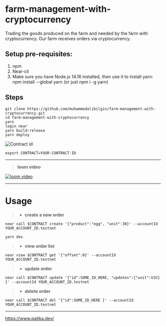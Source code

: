 # farm-management-with-cryptocurrency

Trading the goods produced on the farm and needed by the farm with cryptocurrency. Our farm receives orders via cryptocurrency.

## Setup​ pre-requisites​:

1. npm
2. Near-cli
3. Make sure you have Node.js 14.16 installed, then use it to install yarn: npm install --global yarn (or just npm i -g yarn)

## Steps

    git clone https://github.com/muhammedalibilgin/farm-management-with-cryptocurrency.git
    cd farm-management-with-cryptocurrency
    yarn
    login near
    yarn build:release
    yarn deploy

![Contract id](https://patika-prod.s3-eu-central-1.amazonaws.com/content/courses/near-developer-course/lessons/example-crud-dApp/dpng-TxtuzaQZj8ubQnx7d)

    export CONTRACT=YOUR-CONTRACT-ID

---

> **loom video**

[![loom video](https://encrypted-tbn0.gstatic.com/images?q=tbn:ANd9GcRcp7mu45C_kbp41MmhGKM_imB2VcIKcAnXaHohJtfXq77uoEMxfVdx0klpg93G9dpHVTY&usqp=CAU)](https://www.loom.com/share/dbd31c9365d749a1aaa5b06b793f8958)

---

# Usage

> -   **create a new order**

    near call $CONTRACT create '{"product":"egg", "unit":30}' --accountId YOUR_ACCOUNT_ID.testnet

    yarn dev

> -   **view order list**

    near view $CONTRACT get '{"offset":0}' --accountId YOUR_ACCOUNT_ID.testnet

> -   **update order**

    near call $CONTRACT update '{"id":SOME_ID_HERE, "updates":{"unit":U32} }' --accountId YOUR_ACCOUNT_ID.testnet

> -   **delete order**

    near call $CONTRACT del '{"id":SOME_ID_HERE }' --accountId YOUR_ACCOUNT_ID.testnet

---

<https://www.patika.dev/>
